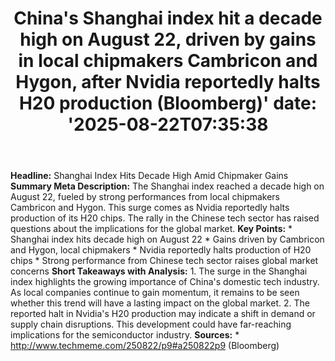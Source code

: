 ﻿---
title: "China's Shanghai index hit a decade high on August 22, driven by gains in local chipmakers Cambricon and Hygon, after Nvidia reportedly halts H20 production (Bloomberg)'
date: '2025-08-22T07:35:38"
category: "Markets"
summary: ""
slug: "chinas shanghai index hit a decade high on august 22 driven "
source_urls:
  - "http://www.techmeme.com/250822/p9#a250822p9"
seo:
  title: "China's Shanghai index hit a decade high on August 22, driven by gains in local chipmakers Cambricon and Hygon, after Nvidia reportedly halts H20 production (Bloomberg) | Hash n Hedge'
  description: '"
  keywords: ["news", "markets", "brief"]
---
**Headline:** Shanghai Index Hits Decade High Amid Chipmaker Gains  **Summary Meta Description:** The Shanghai index reached a decade high on August 22, fueled by strong performances from local chipmakers Cambricon and Hygon. This surge comes as Nvidia reportedly halts production of its H20 chips. The rally in the Chinese tech sector has raised questions about the implications for the global market.  **Key Points:**  * Shanghai index hits decade high on August 22 * Gains driven by Cambricon and Hygon, local chipmakers * Nvidia reportedly halts production of H20 chips * Strong performance from Chinese tech sector raises global market concerns  **Short Takeaways with Analysis:**  1. The surge in the Shanghai index highlights the growing importance of China's domestic tech industry. As local companies continue to gain momentum, it remains to be seen whether this trend will have a lasting impact on the global market. 2. The reported halt in Nvidia's H20 production may indicate a shift in demand or supply chain disruptions. This development could have far-reaching implications for the semiconductor industry.  **Sources:** * http://www.techmeme.com/250822/p9#a250822p9 (Bloomberg) 
